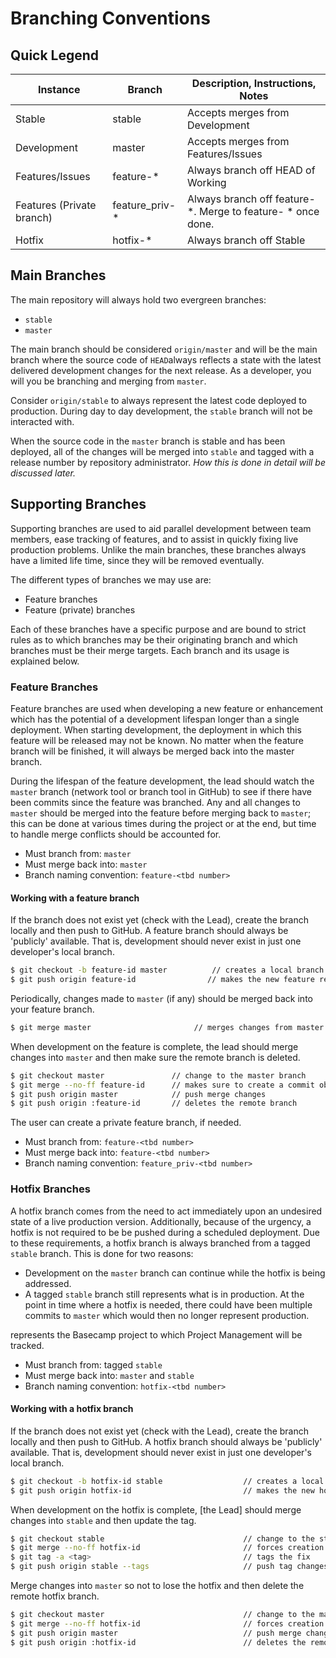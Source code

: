 # Branching Conventions

## Quick Legend

| Instance                  | Branch         | Description, Instructions, Notes                            |
| ------------------------- | -------------- | ----------------------------------------------------------- |
| Stable                    | stable         | Accepts merges from Development                             |
| Development               | master         | Accepts merges from Features/Issues                         |
| Features/Issues           | feature-*      | Always branch off HEAD of Working                           |
| Features (Private branch) | feature_priv-* | Always branch off feature-*. Merge to feature- * once done. |
| Hotfix                    | hotfix-*       | Always branch off Stable                                    |

## Main Branches

The main repository will always hold two evergreen branches:

- `stable`
- `master`

The main branch should be considered `origin/master` and will be the main branch where the source code of `HEAD`always reflects a state with the latest delivered development changes for the next release. As a developer, you will you be branching and merging from `master`.

Consider `origin/stable` to always represent the latest code deployed to production. During day to day development, the `stable` branch will not be interacted with.

When the source code in the `master` branch is stable and has been deployed, all of the changes will be merged into `stable` and tagged with a release number by repository administrator. *How this is done in detail will be discussed later.*

## Supporting Branches

Supporting branches are used to aid parallel development between team members, ease tracking of features, and to assist in quickly fixing live production problems. Unlike the main branches, these branches always have a limited life time, since they will be removed eventually.

The different types of branches we may use are:

- Feature branches
- Feature (private) branches

Each of these branches have a specific purpose and are bound to strict rules as to which branches may be their originating branch and which branches must be their merge targets. Each branch and its usage is explained below.

### Feature Branches

Feature branches are used when developing a new feature or enhancement which has the potential of a development lifespan longer than a single deployment. When starting development, the deployment in which this feature will be released may not be known. No matter when the feature branch will be finished, it will always be merged back into the master branch.

During the lifespan of the feature development, the lead should watch the `master` branch (network tool or branch tool in GitHub) to see if there have been commits since the feature was branched. Any and all changes to `master` should be merged into the feature before merging back to `master`; this can be done at various times during the project or at the end, but time to handle merge conflicts should be accounted for.

- Must branch from: `master`
- Must merge back into: `master`
- Branch naming convention: `feature-<tbd number>`

#### Working with a feature branch

If the branch does not exist yet (check with the Lead), create the branch locally and then push to GitHub. A feature branch should always be 'publicly' available. That is, development should never exist in just one developer's local branch.

```sh
$ git checkout -b feature-id master          // creates a local branch for the new feature
$ git push origin feature-id                // makes the new feature remotely available
```

Periodically, changes made to `master` (if any) should be merged back into your feature branch.

```sh
$ git merge master                       // merges changes from master into feature branch
```

When development on the feature is complete, the lead should merge changes into `master` and then make sure the remote branch is deleted.

```sh
$ git checkout master               // change to the master branch  
$ git merge --no-ff feature-id      // makes sure to create a commit object during merge
$ git push origin master            // push merge changes
$ git push origin :feature-id       // deletes the remote branch
```



The user can create a private feature branch, if needed. 

- Must branch from: `feature-<tbd number>`
- Must merge back into: `feature-<tbd number>`
- Branch naming convention: `feature_priv-<tbd number>`

### Hotfix Branches

A hotfix branch comes from the need to act immediately upon an undesired state of a live production version. Additionally, because of the urgency, a hotfix is not required to be be pushed during a scheduled deployment. Due to these requirements, a hotfix branch is always branched from a tagged `stable` branch. This is done for two reasons:

- Development on the `master` branch can continue while the hotfix is being addressed.
- A tagged `stable` branch still represents what is in production. At the point in time where a hotfix is needed, there could have been multiple commits to `master` which would then no longer represent production.

represents the Basecamp project to which Project Management will be tracked.

- Must branch from: tagged `stable`
- Must merge back into: `master` and `stable`
- Branch naming convention: `hotfix-<tbd number>`

#### Working with a hotfix branch

If the branch does not exist yet (check with the Lead), create the branch locally and then push to GitHub. A hotfix branch should always be 'publicly' available. That is, development should never exist in just one developer's local branch.

```sh
$ git checkout -b hotfix-id stable                  // creates a local branch for the new hotfix
$ git push origin hotfix-id                         // makes the new hotfix remotely available
```

When development on the hotfix is complete, [the Lead] should merge changes into `stable` and then update the tag.

```sh
$ git checkout stable                               // change to the stable branch
$ git merge --no-ff hotfix-id                       // forces creation of commit object during merge
$ git tag -a <tag>                                  // tags the fix
$ git push origin stable --tags                     // push tag changes
```

Merge changes into `master` so not to lose the hotfix and then delete the remote hotfix branch.

```sh
$ git checkout master                               // change to the master branch
$ git merge --no-ff hotfix-id                       // forces creation of commit object during merge
$ git push origin master                            // push merge changes
$ git push origin :hotfix-id                        // deletes the remote branch 
```